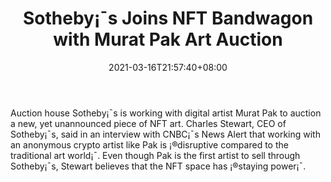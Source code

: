 ﻿---
title: "Sotheby¡¯s Joins NFT Bandwagon with Murat Pak Art Auction"
date: 2021-03-16T21:57:40+08:00
lastmod: 2021-03-16T16:45:40+08:00
draft: false
authors: ["Derwin"]
description: "Auction house Sotheby¡¯s is working with digital artist Murat Pak to auction a new, yet unannounced piece of NFT art. Charles Stewart, CEO of Sotheby¡¯s, said in an interview with CNBC¡¯s News Alert that working with an anonymous crypto artist like Pak is ¡®disruptive compared to the traditional art world¡¯. Even though Pak is the first artist to sell through Sotheby¡¯s, Stewart believes that the NFT space has ¡®staying power¡¯."
featuredImage: "sothebys-joins-nft-bandwagon-with-murat-pak-art-auction.png"
tags: ["Virtual World","Play to Earn"]
categories: ["news"]
news: ["Virtual World"]
weight: 
lightgallery: true
pinned: false
recommend: false
recommend1: false
---

Auction house Sotheby¡¯s is working with digital artist Murat Pak to auction a new, yet unannounced piece of NFT art. Charles Stewart, CEO of Sotheby¡¯s, said in an interview with CNBC¡¯s News Alert that working with an anonymous crypto artist like Pak is ¡®disruptive compared to the traditional art world¡¯. Even though Pak is the first artist to sell through Sotheby¡¯s, Stewart believes that the NFT space has ¡®staying power¡¯.

<!--more-->

